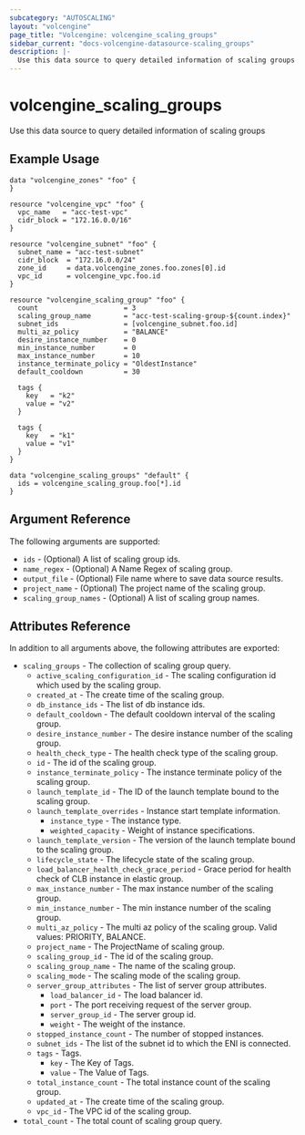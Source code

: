 ```yaml
---
subcategory: "AUTOSCALING"
layout: "volcengine"
page_title: "Volcengine: volcengine_scaling_groups"
sidebar_current: "docs-volcengine-datasource-scaling_groups"
description: |-
  Use this data source to query detailed information of scaling groups
---
```

# volcengine_scaling_groups
Use this data source to query detailed information of scaling groups
## Example Usage
```hcl
data "volcengine_zones" "foo" {
}

resource "volcengine_vpc" "foo" {
  vpc_name   = "acc-test-vpc"
  cidr_block = "172.16.0.0/16"
}

resource "volcengine_subnet" "foo" {
  subnet_name = "acc-test-subnet"
  cidr_block  = "172.16.0.0/24"
  zone_id     = data.volcengine_zones.foo.zones[0].id
  vpc_id      = volcengine_vpc.foo.id
}

resource "volcengine_scaling_group" "foo" {
  count                     = 3
  scaling_group_name        = "acc-test-scaling-group-${count.index}"
  subnet_ids                = [volcengine_subnet.foo.id]
  multi_az_policy           = "BALANCE"
  desire_instance_number    = 0
  min_instance_number       = 0
  max_instance_number       = 10
  instance_terminate_policy = "OldestInstance"
  default_cooldown          = 30

  tags {
    key   = "k2"
    value = "v2"
  }

  tags {
    key   = "k1"
    value = "v1"
  }
}

data "volcengine_scaling_groups" "default" {
  ids = volcengine_scaling_group.foo[*].id
}
```
## Argument Reference
The following arguments are supported:
* `ids` - (Optional) A list of scaling group ids.
* `name_regex` - (Optional) A Name Regex of scaling group.
* `output_file` - (Optional) File name where to save data source results.
* `project_name` - (Optional) The project name of the scaling group.
* `scaling_group_names` - (Optional) A list of scaling group names.

## Attributes Reference
In addition to all arguments above, the following attributes are exported:
* `scaling_groups` - The collection of scaling group query.
    * `active_scaling_configuration_id` - The scaling configuration id which used by the scaling group.
    * `created_at` - The create time of the scaling group.
    * `db_instance_ids` - The list of db instance ids.
    * `default_cooldown` - The default cooldown interval of the scaling group.
    * `desire_instance_number` - The desire instance number of the scaling group.
    * `health_check_type` - The health check type of the scaling group.
    * `id` - The id of the scaling group.
    * `instance_terminate_policy` - The instance terminate policy of the scaling group.
    * `launch_template_id` - The ID of the launch template bound to the scaling group.
    * `launch_template_overrides` - Instance start template information.
        * `instance_type` - The instance type.
        * `weighted_capacity` - Weight of instance specifications.
    * `launch_template_version` - The version of the launch template bound to the scaling group.
    * `lifecycle_state` - The lifecycle state of the scaling group.
    * `load_balancer_health_check_grace_period` - Grace period for health check of CLB instance in elastic group.
    * `max_instance_number` - The max instance number of the scaling group.
    * `min_instance_number` - The min instance number of the scaling group.
    * `multi_az_policy` - The multi az policy of the scaling group. Valid values: PRIORITY, BALANCE.
    * `project_name` - The ProjectName of scaling group.
    * `scaling_group_id` - The id of the scaling group.
    * `scaling_group_name` - The name of the scaling group.
    * `scaling_mode` - The scaling mode of the scaling group.
    * `server_group_attributes` - The list of server group attributes.
        * `load_balancer_id` - The load balancer id.
        * `port` - The port receiving request of the server group.
        * `server_group_id` - The server group id.
        * `weight` - The weight of the instance.
    * `stopped_instance_count` - The number of stopped instances.
    * `subnet_ids` - The list of the subnet id to which the ENI is connected.
    * `tags` - Tags.
        * `key` - The Key of Tags.
        * `value` - The Value of Tags.
    * `total_instance_count` - The total instance count of the scaling group.
    * `updated_at` - The create time of the scaling group.
    * `vpc_id` - The VPC id of the scaling group.
* `total_count` - The total count of scaling group query.


